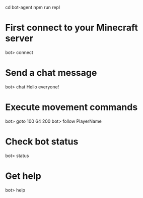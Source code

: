 cd bot-agent
npm run repl

# First connect to your Minecraft server
bot> connect

# Send a chat message
bot> chat Hello everyone!

# Execute movement commands
bot> goto 100 64 200
bot> follow PlayerName

# Check bot status
bot> status

# Get help
bot> help